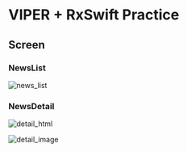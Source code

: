 # VIPER + RxSwift Practice

## Screen
### NewsList
![news_list](https://github.com/yamamototatsuya1028/practice/blob/master/image/RSSReader/RSSReader_home.png?raw=true)

### NewsDetail
![detail_html](https://github.com/yamamototatsuya1028/practice/blob/master/image/RSSReader/RSSReader_detail_HTML.png?raw=true)

![detail_image](https://github.com/yamamototatsuya1028/practice/blob/master/image/RSSReader/RSSReader_detail_image.png?raw=true)
